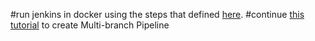 #run jenkins in docker using the steps that defined [here](`https://www.jenkins.io/doc/book/installing/docker/).
#continue [this tutorial](https://devopscube.com/jenkins-multibranch-pipeline-tutorial/) to create Multi-branch Pipeline